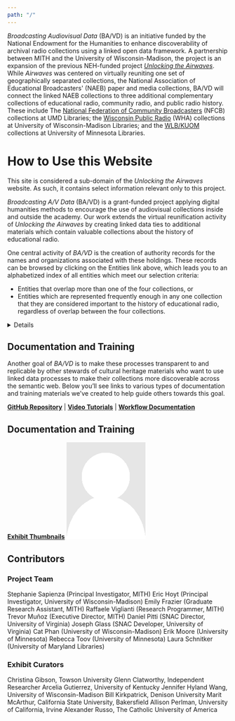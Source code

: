 ```yaml
---
path: "/"
---
```

_Broadcasting Audiovisual Data_ (BA/VD) is an initiative funded by the National Endowment for the Humanities to enhance discoverability of archival radio collections using a linked open data framework. A partnership between MITH and the University of Wisconsin-Madison, the project is an expansion of the previous NEH-funded project [_Unlocking the Airwaves_](https://www.unlockingtheairwaves.org/). While _Airwaves_ was centered on virtually reuniting one set of geographically separated collections, the National Association of Educational Broadcasters' (NAEB) paper and media collections, BA/VD will connect the linked NAEB collections to three additional complementary collections of educational radio, community radio, and public radio history. These include The [National Federation of Community Broadcasters](https://www.lib.umd.edu/news/2018/08/nfcb) (NFCB) collections at UMD Libraries; the [Wisconsin Public Radio](https://www.library.wisc.edu/news/2019/05/17/uw-madison-archives-receives-clir-award-to-digitize-250-at-risk-recordings/) (WHA) collections at University of Wisconsin-Madison Libraries; and the [WLB/KUOM](https://www.continuum.umn.edu/2019/10/u-libraries-receives-44000-for-radio-digitization/) collections at University of Minnesota Libraries.

# How to Use this Website

This site is considered a sub-domain of the _Unlocking the Airwaves_ website. As such, it contains select information relevant only to this project.

_Broadcasting A/V Data_ (BA/VD) is a grant-funded project applying digital humanities methods to encourage the use of audiovisual collections inside and outside the academy. Our work extends the virtual reunification activity of _Unlocking the Airwaves_ by creating linked data ties to additional materials which contain valuable collections about the history of educational radio.

One central activity of _BA/VD_ is the creation of authority records for the names and organizations associated with these holdings. These records can be browsed by clicking on the Entities link above, which leads you to an alphabetized index of all entities which meet our selection criteria:

- Entities that overlap more than one of the four collections, or
- Entities which are represented frequently enough in any one collection that they are considered important to the history of educational radio, regardless of overlap between the four collections.

<details> (Read more)

The Entities index page is similar to the People and Organizations index pages on the _Airwaves_ site. As such, they are only browsable, and not searchable. This approach is by design, because _BA/VD_’s research question address the question of exploring collections through a network-centric lens, as opposed to a content-centric lens.

Due to this emphasis on networks, we have also created a visualization that helps show where and how often overlaps occur between the entities represented in these four collections. Instead of viewing the collections themselves as snapshots of a particular historical moment or trend, we can view them as products of networked knowledge flows governed by institutional structures and individual whimsy.

Lastly, below you will see a list of ten new digital exhibits created by the BA/VD team of curators specifically for this project. These exhibits were created by using this website, and by asking curators to think about and explore the collections thinking about these networked knowledge flows, as opposed to exploring them thinking about pre-determined, content-centric subjects or themes. The exhibits are hosted on the _Airwaves_ website, alongside the original set of exhibits created for that project. Clicking on an exhibit thumnail from the index below will launch a new tab leading you to that exhibit back at the Airwaves site. To return to this site, close that tab and return here.

</details>

## Documentation and Training

Another goal of _BA/VD_ is to make these processes transparent to and replicable by other stewards of cultural heritage materials who want to use linked data processes to make their collections more discoverable across the semantic web. Below you’ll see links to various types of documentation and training materials we’ve created to help guide others towards this goal. 

**[GitHub Repository](https://ssapienza.github.io/ssapienza/)**      | **[Video Tutorials](writing-presentations.md)**    |   **[Workflow Documentation](https://docs.google.com/document/d/18Ri6MhXKkzcbZWBaC2w0cpxGd_SRf_v10dAnBaorGHA/edit?usp=sharing)**

## Documentation and Training

**[Exhibit Thumbnails](https://ssapienza.github.io/ssapienza/)**
![An image](../images/missing-person.png)

## Contributors

### Project Team
Stephanie Sapienza (Principal Investigator, MITH)
Eric Hoyt (Principal Investigator, University of Wisconsin-Madison)
Emily Frazier (Graduate Research Assistant, MITH)
Raffaele Viglianti (Research Programmer, MITH)
Trevor Muñoz (Executive Director, MITH)
Daniel Pitti (SNAC Director, University of Virginia)
Joseph Glass (SNAC Developer, University of Virginia)
Cat Phan (University of Wisconsin-Madison)
Erik Moore (University of Minnesota)
Rebecca Toov (University of Minnesota)
Laura Schnitker (University of Maryland Libraries)

### Exhibit Curators

Christina Gibson, Towson University
Glenn Clatworthy, Independent Researcher
Arcelia Gutierrez, University of Kentucky
Jennifer Hyland Wang, University of Wisconsin-Madison
Bill Kirkpatrick, Denison University
Marit McArthur, California State University, Bakersfield
Allison Perlman, University of California, Irvine
Alexander Russo, The Catholic University of America
  
